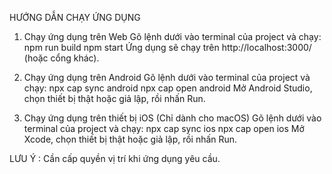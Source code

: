 HƯỚNG DẪN CHẠY ỨNG DỤNG

1. Chạy ứng dụng trên Web
Gõ lệnh dưới vào terminal của project và chạy:
npm run build
npm start
Ứng dụng sẽ chạy trên http://localhost:3000/ (hoặc cổng khác).

2. Chạy ứng dụng trên Android
Gõ lệnh dưới vào terminal của project và chạy:
npx cap sync android
npx cap open android
Mở Android Studio, chọn thiết bị thật hoặc giả lập, rồi nhấn Run.

3. Chạy ứng dụng trên thiết bị iOS (Chỉ dành cho macOS)
Gõ lệnh dưới vào terminal của project và chạy:
npx cap sync ios
npx cap open ios
Mở Xcode, chọn thiết bị thật hoặc giả lập, rồi nhấn Run.

LƯU Ý : Cần cấp quyền vị trí khi ứng dụng yêu cầu.
